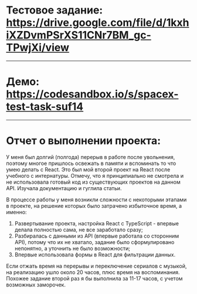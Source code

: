
# Тестовое задание: https://drive.google.com/file/d/1kxhiXZDvmPSrXS11CNr7BM_gc-TPwjXi/view

-----
# Демо: https://codesandbox.io/s/spacex-test-task-suf14

-----
# Отчет о выполнении проекта:
У меня был долгий (полгода) перерыв в работе после увольнения, поэтому многое пришлось освежать в памяти и вспоминать то что умею делать с React. Это был мой второй проект на React после учебного с интернатуры. Отмечу, что я принципиально не смотрела и не использовала готовый код из существующих проектов на данном API. Изучала документацию и гуглила статьи.

В процессе работы у меня возникли сложности с некоторыми этапами в проекте, на решение которых было затрачено избыточное время, а именно:
1) Развертывание проекта, настройка React с TypeScript - впервые делала полностью сама, не все заработало сразу;
2) Разбиралась с данными из API (впервые работала со сторонним API), потому что их не хватало, задание было сформулировано непонятно, а уточнить не было возможности;
3) Впервые использовала формы в React для фильтрации данных.

Если отжать время на перерывы и переключение сериалов с музыкой, на реализацию ушло около 20 часов, плюс время на воспоминания. Похожее задание второй раз я бы выполнила за 11-17 часов, с учетом возможных заморочек.
